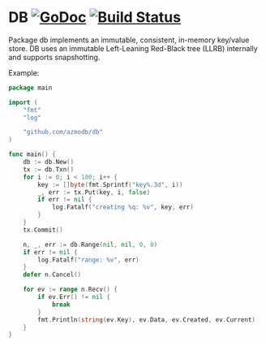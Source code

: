 # DB [![GoDoc](https://godoc.org/github.com/azmodb/db?status.svg)](https://godoc.org/github.com/azmodb/db) [![Build Status](https://travis-ci.org/azmodb/db.svg?branch=master)](https://travis-ci.org/azmodb/db)


Package db implements an immutable, consistent, in-memory key/value store.
DB uses an immutable Left-Leaning Red-Black tree (LLRB) internally and
supports snapshotting.

Example:

```go
package main

import (
	"fmt"
	"log"

	"github.com/azmodb/db"
)

func main() {
	db := db.New()
	tx := db.Txn()
	for i := 0; i < 100; i++ {
		key := []byte(fmt.Sprintf("key%.3d", i))
		_, err := tx.Put(key, i, false)
		if err != nil {
			log.Fatalf("creating %q: %v", key, err)
		}
	}
	tx.Commit()

	n, _, err := db.Range(nil, nil, 0, 0)
	if err != nil {
		log.Fatalf("range: %v", err)
	}
	defer n.Cancel()

	for ev := range n.Recv() {
		if ev.Err() != nil {
			break
		}
		fmt.Println(string(ev.Key), ev.Data, ev.Created, ev.Current)
	}
}
```
